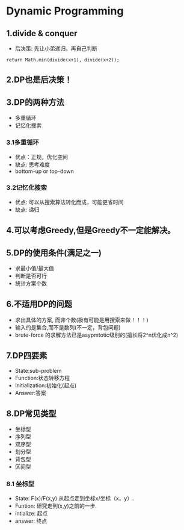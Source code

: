 # Dynamic Programming

## 1.divide & conquer
* 后决策: 先让小弟递归，再自己判断        

```
return Math.min(divide(x+1), divide(x+2));
```    
## 2.DP也是后决策！   
     
## 3.DP的两种方法    
* 多重循环    
* 记忆化搜索    

### 3.1多重循环     
* 优点：正规，优化空间    
* 缺点: 思考难度
* bottom-up or top-down


### 3.2记忆化搜索
* 优点: 可以从搜索算法转化而成，可能更省时间    
* 缺点: 递归


## 4.可以考虑Greedy,但是Greedy不一定能解决。    

## 5.DP的使用条件(满足之一)
* 求最小值/最大值
* 判断是否可行
* 统计方案个数

## 6.不适用DP的问题
* 求出具体的方案, 而非个数(极有可能是用搜索来做！！！)     
* 输入的是集合,而不是数列(不一定，背包问题)     
* brute-force 的求解方法已是asypmtotic级别的(擅长将2^n优化成n^2)          

## 7.DP四要素
* State:sub-problem     
* Function:状态转移方程     
* Initialization:初始化(起点)     
* Answer:答案     
     
## 8.DP常见类型
* 坐标型
* 序列型
* 双序型
* 划分型
* 背包型
* 区间型     
      
### 8.1 坐标型
* State: F(x)/F(x,y) 从起点走到坐标x/坐标（x，y）.
* Funtion: 研究走到(x,y)之前的一步.
* intialize: 起点
* answer: 终点

